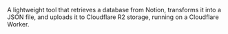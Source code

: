 A lightweight tool that retrieves a database from Notion, transforms it into a JSON file, and uploads it to Cloudflare R2 storage, running on a Cloudflare Worker.
